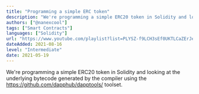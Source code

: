 ```yaml
---
title: "Programming a simple ERC token"
description: "We're programming a simple ERC20 token in Solidity and looking at the underlying bytecode generated by the compiler using the DappHub toolset."
authors: ["@nanexcool"]
tags: ["Smart Contracts"]
languages: ["Solidity"]
url: "https://www.youtube.com/playlist?list=PLYSZ-f9LCH3sEf0UKTLCaZErJeQtK7GCD"
dateAdded: 2021-08-16
level: "Intermediate"
date: 2021-05-19
---
```


We're programming a simple ERC20 token in Solidity and looking at the underlying bytecode generated by the compiler using the https://github.com/dapphub/dapptools/ toolset.